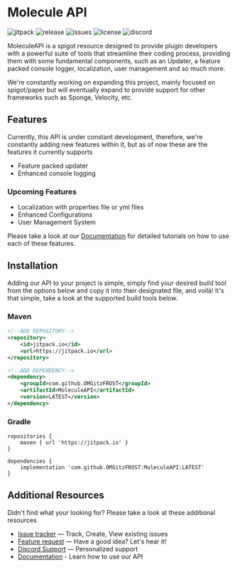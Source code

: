 [issues]: https://img.shields.io/github/issues/OMGitzFROST/MoleculeAPI

[license]: https://img.shields.io/github/license/OMGitzFROST/MoleculeAPI

[release]: https://img.shields.io/github/v/release/OMGitzFROST/MoleculeAPI

[discord]: https://img.shields.io/discord/1029272340707680318

[jitpack]: https://jitci.com/gh/OMGitzFROST/MoleculeAPI/svg

<!-- The stuff above isn't visible in the README -->

# Molecule API

![jitpack] ![release] ![issues] ![license] ![discord]

MoleculeAPI is a spigot resource designed to provide plugin developers with a powerful suite
of tools that streamline their coding process, providing them with some fundamental components, such as an Updater, a
feature packed
console logger, localization, user management and so much more.

We're constantly working on expanding this project, mainly focused on spigot/paper but will eventually expand to provide
support for other
frameworks such as Sponge, Velocity, etc.

## Features

Currently, this API is under constant development, therefore, we're constantly adding new features within it, but as of now these are the features it currently supports
* Feature packed updater
* Enhanced console logging

### Upcoming Features
* Localization with properties file or yml files
* Enhanced Configurations
* User Management System

Please take a look at our [Documentation](https://docs.moleculepowered.com) for detailed tutorials on how to use each of
these features.

## Installation

Adding our API to your project is simple, simply find your desired build tool from
the options below and copy it into their designated file, and voilà!
It's that simple, take a look at the supported build tools below.

### Maven

````xml
<!--ADD REPOSITORY-->
<repository>
    <id>jitpack.io</id>
    <url>https://jitpack.io</url>
</repository>

<!--ADD DEPENDENCY-->
<dependency>
    <groupId>com.github.OMGitzFROST</groupId>
    <artifactId>MoleculeAPI</artifactId>
    <version>LATEST</version>
</dependency>
````

### Gradle

````
repositories {
    maven { url 'https://jitpack.io' }
}

dependencies {
    implementation 'com.github.OMGitzFROST:MoleculeAPI:LATEST'
}
````

## Additional Resources

Didn't find what your looking for? Please take a look at these additional resources

* [Issue tracker](https://github.com/OMGitzFROST/MoleculeAPI/issues) — Track, Create, View existing issues
* [Feature request]() — Have a good idea? Let's hear it!
* [Discord Support](https://discord.gg/38JRNJxAVD) — Personalized support
* [Documentation](https://docs.moleculepowered.com) - Learn how to use our API
